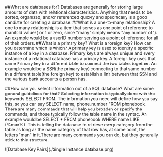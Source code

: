 
##What are databases for?
Databases are generally for storing large amounts of data with relational characteristics. Anything that needs to be sorted, organized, and/or referenced quickly and specifically is a good candiate for creating a database.
##What is a one-to-many relationship?
  A one to many relationship is a item that serves as one point of reference to manifold values( or 1 or zero, since "many" simply means "any number of"). An example would be a userID number serving as a point of reference for all of their orders.
##What is a primary key? What is a foreign key? How can you determine which is which?
  A primary key is used to identify a specific instance of a key in a database. Primary keys are always unique and every instance of a relational database has a primary key. A foreign key uses that same Primary key in a different table to connect the two tables together. An example would be a SSN(the primary key) connecting to that same number in a different table(the foreign key) to establish a link between that SSN and the various bank accounts a person has.

##How can you select information out of a SQL database? What are some general guidelines for that?
  Selecting information is typically done with the keywords SELECT FROM. The information you need will define how you say this, so you can say SELECT name, phone_number FROM phonebook. There are many commands that will help you broaden or specify the commands, and those typically follow the table name in the syntac. An example would be SELECT * FROM phonebook WHERE name LIKE (%man%). This is telling the database to retrieve every category from the table as long as the name category of that row has, at some point, the letters "man" in it.There are many commands you can do, but they generally stick to this structure.

![Database Key Pairs](./Single Instance database.png)
